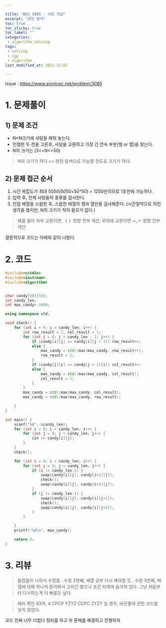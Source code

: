 ```yaml
---

title: "BOJ_3085 - 사탕 게임"  
excerpt: "완전 탐색"  
toc: true  
toc_sticky: true  
toc_label: ""  
categories:  
 - algorithm_solving  
tags:  
 - solving  
 - cpp  
 - algorithm
last_modified_at: 2021-12-07

---
```


Issue : <https://www.acmicpc.net/problem/3085>

# 1. 문제풀이  

## 1) 문제 조건

- N*N크기에 사탕을 채워 놓는다.  
- 인접한 두 칸을 고른후, 사탕을 교환하고 가장 긴 연속 부분(행 or 열)을 찾는다.  
- N의 크기는 (3<=N<=50)  

> N의 크기가 작다 => 완전 탐색으로 가능할 정도로 크기가 작다.  

## 2) 문제 접근 순서

1. 시간 복잡도가 최대 50*50(50*50+50*50) = 1250만이므로 1초안에 가능하다.  
2. 입력 후, 전체 사탕들의 종류를 검사한다.
3. 인접 배열을 스왑한 후, 스왑한 배열의 행과 열만을 검사해준다. (시간절약으로 이런 생각을 했지만, N의 크기가 작아 쓸모가 없다.)  

> 예를 들어 좌우 교환이면, ㅓㅏ 방향 전부 계산, 위아래 교환이면 ㅗ,ㅜ 방향 전부 계산  

결론적으로 코드는 아래와 같이 나왔다.  

# 2. 코드

```cpp
#include<cstdio>
#include<iostream>
#include<algorithm>


char candy[50][50];
int candy_len;
int max_candy=-1000;

using namespace std;

void check() {
	for (int i = 0; i < candy_len; i++) {
		int row_result = 1, col_result = 1;
		for (int j = 0; j < candy_len - 1; j++) {
			if (candy[i][j] == candy[i][j + 1]) row_result++;
			else {
				max_candy = std::max(max_candy, row_result++);
				row_result = 1;
			}
			if (candy[j][i] == candy[j + 1][i]) col_result++;
			else {
				max_candy = std::max(max_candy, col_result);
				col_result = 1;
			}
		}
		max_candy = std::max(max_candy, col_result);
		max_candy = std::max(max_candy, row_result);

	}
}

int main() {
	scanf("%d", &candy_len);
	for (int i = 0; i < candy_len; i++) {
		for (int j = 0; j < candy_len; j++) {
			cin >> candy[i][j];
		}
	}
	check();

	for (int i = 0; i < candy_len; i++) {
		for (int j = 0; j < candy_len; j++) {
			if (i != candy_len-1) {
				swap(candy[i][j], candy[i+1][j]);
				check();
				swap(candy[i][j], candy[i+1][j]);
			}
			if (j != candy_len-1) {
				swap(candy[i][j], candy[i][j+1]);
				check();
				swap(candy[i][j], candy[i][j+1]);
			}
		}

	}
	printf("%d\n", max_candy);

	return 0;
}
```
# 3. 리뷰
> 틀렸음이 나와서 수정중..
> 수정 2번째, 배열 공부 다시 해야할 듯..
> 수정 3번째, 배열에 대해 하나씩 뜯어봐서 고치긴 했으나 조건 자체에 숨겨져 있다.
> 그냥 처음부터 다시하는게 더 빠를듯 싶다.

> 에러 확인 83퍼, 
4
CPCP
YZYZ
CCPC
ZYZY
일 경우, 바꾼줄에 관한 코드를 넣지 않았다.

코드 진짜 너무 더럽다 정리좀 하고 위 문제좀 해결하고 진행하자
